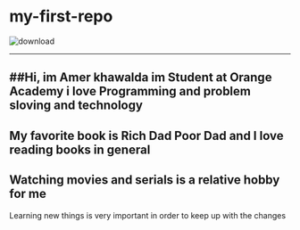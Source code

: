 # my-first-repo

![download](https://user-images.githubusercontent.com/126089869/221149674-436361e3-e929-49c3-92b4-9c3a56d93afd.jpg)


---
##Hi, im Amer khawalda im Student at Orange Academy
i love Programming and problem sloving and technology
---
My favorite book is Rich Dad Poor Dad and I love reading books in general
---
Watching movies and serials is a relative hobby for me
---
Learning new things is very important in order to keep up with the changes


